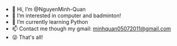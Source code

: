 - 👋 Hi, I’m @NguyenMinh-Quan
- 👀 I’m interested in computer and badminton!
- 🌱 I’m currently learning Python
- 📫 Contact me though my gmail: minhquan05072011@gmail.com
- 😜 That's all!
<!---
NguyenMinh-Quan/NguyenMinh-Quan is a ✨ special ✨ repository because its `README.md` (this file) appears on your GitHub profile.
You can click the Preview link to take a look at your changes.
--->
